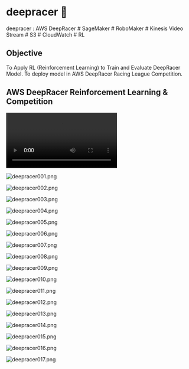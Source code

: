 # deepracer 🚙
deepracer : AWS DeepRacer # SageMaker # RoboMaker # Kinesis Video Stream # S3 # CloudWatch # RL

## Objective
To Apply RL (Reinforcement Learning) to Train and Evaluate DeepRacer Model. To deploy model in AWS DeepRacer Racing League Competition.

## AWS DeepRacer Reinforcement Learning & Competition

![Download deepracer1-video.mp4](https://github.com/miozilla/deepracer/blob/63cba34a854d6aa8ae3a1500a211943394104366/media/deepracer1-video.mp4)

![deepracer001.png](./media/deepracer001.png)

![deepracer002.png](./media/deepracer002.png)

![deepracer003.png](./media/deepracer003.png)

![deepracer004.png](./media/deepracer004.png)

![deepracer005.png](./media/deepracer005.png)

![deepracer006.png](./media/deepracer006.png)

![deepracer007.png](./media/deepracer007.png)

![deepracer008.png](./media/deepracer008.png)

![deepracer009.png](./media/deepracer009.png)

![deepracer010.png](./media/deepracer010.png)

![deepracer011.png](./media/deepracer011.png)

![deepracer012.png](./media/deepracer012.png)

![deepracer013.png](./media/deepracer013.png)

![deepracer014.png](./media/deepracer014.png)

![deepracer015.png](./media/deepracer015.png)

![deepracer016.png](./media/deepracer016.png)

![deepracer017.png](./media/deepracer017.png)
